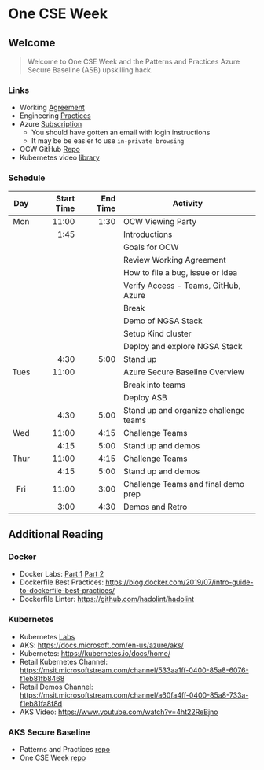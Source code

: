 # One CSE Week

## Welcome

> Welcome to One CSE Week and the Patterns and Practices Azure Secure Baseline (ASB) upskilling hack.

### Links

- Working [Agreement](docs/WorkingAgreement.md)
- Engineering [Practices](docs/EngineeringPractices.md)
- Azure [Subscription](https://portal.azure.com)
  - You should have gotten an email with login instructions
  - It may be be easier to use `in-private browsing`
- OCW GitHub [Repo](https://github.com/retaildevcrews/k8s-quickstart)
- Kubernetes video [library](https://msit.microsoftstream.com/channel/533aa1ff-0400-85a8-6076-f1eb81fb8468)

### Schedule

Day   | Start Time | End Time | Activity |
:---: | ---------: | -------: | -------- |
Mon   | 11:00      | 1:30     | OCW Viewing Party |
|     | 1:45       |          | Introductions |
|     |            |          | Goals for OCW |
|     |            |          | Review Working Agreement |
|     |            |          | How to file a bug, issue or idea |
|     |            |          | Verify Access - Teams, GitHub, Azure |
|     |            |          | Break |
|     |            |          | Demo of NGSA Stack |
|     |            |          | Setup Kind cluster |
|     |            |          | Deploy and explore NGSA Stack |
|     | 4:30       | 5:00     | Stand up |
Tues  | 11:00      |          | Azure Secure Baseline Overview |
|     |            |          | Break into teams |
|     |            |          | Deploy ASB |
|     | 4:30       | 5:00     | Stand up and organize challenge teams |
Wed   | 11:00      | 4:15     | Challenge Teams |
|     | 4:15       | 5:00     | Stand up and demos |
Thur  | 11:00      | 4:15     | Challenge Teams |
|     | 4:15       | 5:00     | Stand up and demos |
Fri   | 11:00      | 3:00     | Challenge Teams and final demo prep |
|     | 3:00       | 4:30     | Demos and Retro |

## Additional Reading

### Docker

- Docker Labs: [Part 1](./LabSeries/02-Docker-Part-1/README.md) [Part 2](./LabSeries/03-Docker-Part-2/README.md)
- Dockerfile Best Practices: <https://blog.docker.com/2019/07/intro-guide-to-dockerfile-best-practices/>
- Dockerfile Linter: <https://github.com/hadolint/hadolint>

### Kubernetes

- Kubernetes [Labs](./LabSeries)
- AKS: <https://docs.microsoft.com/en-us/azure/aks/>
- Kubernetes: <https://kubernetes.io/docs/home/>
- Retail Kubernetes Channel: <https://msit.microsoftstream.com/channel/533aa1ff-0400-85a8-6076-f1eb81fb8468>
- Retail Demos Channel: <https://msit.microsoftstream.com/channel/a60fa4ff-0400-85a8-733a-f1eb81fa8f8d>
- AKS Video: <https://www.youtube.com/watch?v=4ht22ReBjno>

### AKS Secure Baseline

- Patterns and Practices [repo](https://github.com/mspnp/aks-secure-baseline)
- One CSE Week [repo](https://github.com/retaildevcrews/ocw-asb)
